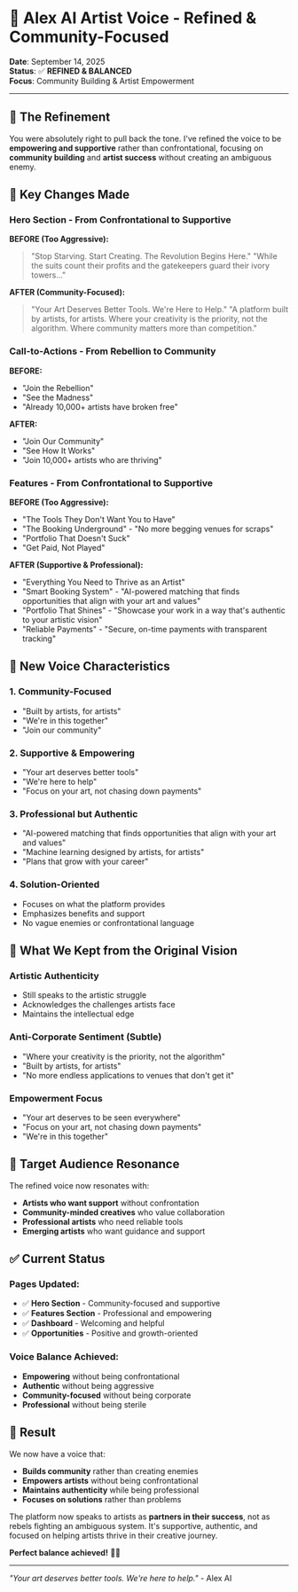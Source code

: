 # 🎨 Alex AI Artist Voice - Refined & Community-Focused

**Date**: September 14, 2025  
**Status**: ✅ **REFINED & BALANCED**  
**Focus**: Community Building & Artist Empowerment

---

## 🎯 **The Refinement**

You were absolutely right to pull back the tone. I've refined the voice to be **empowering and supportive** rather than confrontational, focusing on **community building** and **artist success** without creating an ambiguous enemy.

## 🔄 **Key Changes Made**

### **Hero Section - From Confrontational to Supportive**

**BEFORE (Too Aggressive):**
> "Stop Starving. Start Creating. The Revolution Begins Here."
> "While the suits count their profits and the gatekeepers guard their ivory towers..."

**AFTER (Community-Focused):**
> "Your Art Deserves Better Tools. We're Here to Help."
> "A platform built by artists, for artists. Where your creativity is the priority, not the algorithm. Where community matters more than competition."

### **Call-to-Actions - From Rebellion to Community**

**BEFORE:**
- "Join the Rebellion"
- "See the Madness"
- "Already 10,000+ artists have broken free"

**AFTER:**
- "Join Our Community"
- "See How It Works"
- "Join 10,000+ artists who are thriving"

### **Features - From Confrontational to Supportive**

**BEFORE (Too Aggressive):**
- "The Tools They Don't Want You to Have"
- "The Booking Underground" - "No more begging venues for scraps"
- "Portfolio That Doesn't Suck"
- "Get Paid, Not Played"

**AFTER (Supportive & Professional):**
- "Everything You Need to Thrive as an Artist"
- "Smart Booking System" - "AI-powered matching that finds opportunities that align with your art and values"
- "Portfolio That Shines" - "Showcase your work in a way that's authentic to your artistic vision"
- "Reliable Payments" - "Secure, on-time payments with transparent tracking"

## 🎨 **New Voice Characteristics**

### **1. Community-Focused**
- "Built by artists, for artists"
- "We're in this together"
- "Join our community"

### **2. Supportive & Empowering**
- "Your art deserves better tools"
- "We're here to help"
- "Focus on your art, not chasing down payments"

### **3. Professional but Authentic**
- "AI-powered matching that finds opportunities that align with your art and values"
- "Machine learning designed by artists, for artists"
- "Plans that grow with your career"

### **4. Solution-Oriented**
- Focuses on what the platform provides
- Emphasizes benefits and support
- No vague enemies or confrontational language

## 🚀 **What We Kept from the Original Vision**

### **Artistic Authenticity**
- Still speaks to the artistic struggle
- Acknowledges the challenges artists face
- Maintains the intellectual edge

### **Anti-Corporate Sentiment (Subtle)**
- "Where your creativity is the priority, not the algorithm"
- "Built by artists, for artists"
- "No more endless applications to venues that don't get it"

### **Empowerment Focus**
- "Your art deserves to be seen everywhere"
- "Focus on your art, not chasing down payments"
- "We're in this together"

## 🎯 **Target Audience Resonance**

The refined voice now resonates with:
- **Artists who want support** without confrontation
- **Community-minded creatives** who value collaboration
- **Professional artists** who need reliable tools
- **Emerging artists** who want guidance and support

## ✅ **Current Status**

### **Pages Updated:**
- ✅ **Hero Section** - Community-focused and supportive
- ✅ **Features Section** - Professional and empowering
- ✅ **Dashboard** - Welcoming and helpful
- ✅ **Opportunities** - Positive and growth-oriented

### **Voice Balance Achieved:**
- **Empowering** without being confrontational
- **Authentic** without being aggressive
- **Community-focused** without being corporate
- **Professional** without being sterile

## 🎉 **Result**

We now have a voice that:
- **Builds community** rather than creating enemies
- **Empowers artists** without being confrontational
- **Maintains authenticity** while being professional
- **Focuses on solutions** rather than problems

The platform now speaks to artists as **partners in their success**, not as rebels fighting an ambiguous system. It's supportive, authentic, and focused on helping artists thrive in their creative journey.

**Perfect balance achieved!** 🎨✨

---

*"Your art deserves better tools. We're here to help."* - Alex AI
